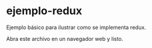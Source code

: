 # ejemplo-redux
Ejemplo básico para ilustrar como se implementa redux.

Abra este archivo en un navegador web y listo.
